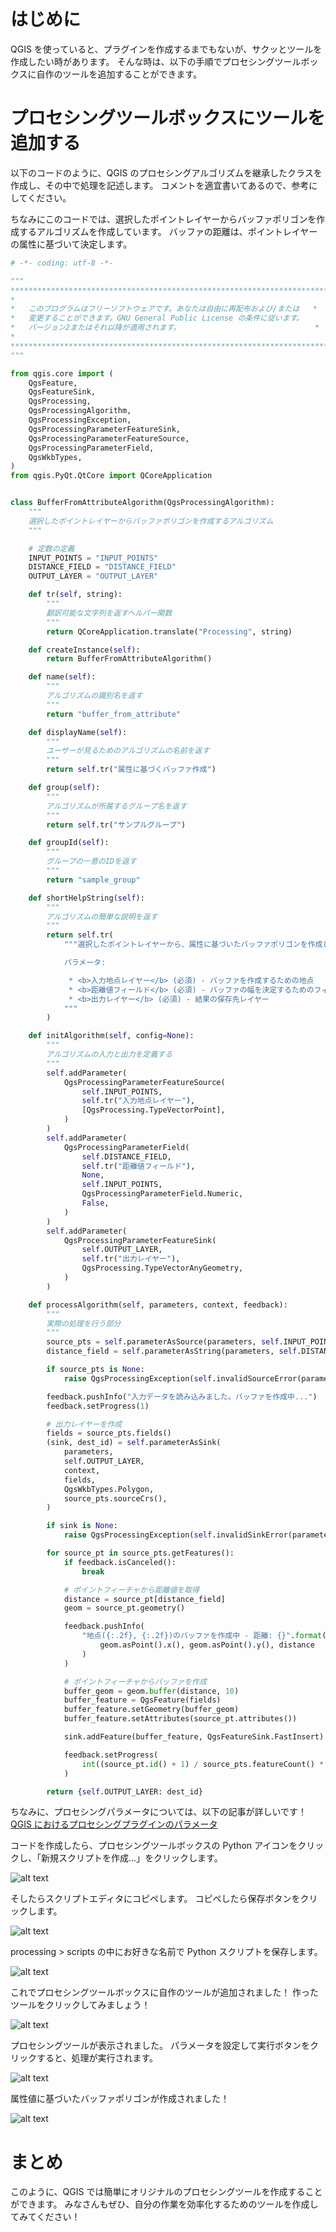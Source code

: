 <!--
title:   QGISでサクッとプロセッシングツールを作成しよう
tags:    GIS,Python,QGIS
id:      bcf2b0d46070a4da9813
private: true
-->


# はじめに

QGIS を使っていると、プラグインを作成するまでもないが、サクッとツールを作成したい時があります。
そんな時は、以下の手順でプロセシングツールボックスに自作のツールを追加することができます。

# プロセシングツールボックスにツールを追加する

以下のコードのように、QGIS のプロセシングアルゴリズムを継承したクラスを作成し、その中で処理を記述します。
コメントを適宜書いてあるので、参考にしてください。

ちなみにこのコードでは、選択したポイントレイヤーからバッファポリゴンを作成するアルゴリズムを作成しています。
バッファの距離は、ポイントレイヤーの属性に基づいて決定します。

```python
# -*- coding: utf-8 -*-

"""
***************************************************************************
*                                                                         *
*   このプログラムはフリーソフトウェアです。あなたは自由に再配布および/または   *
*   変更することができます。GNU General Public License の条件に従います。     *
*   バージョン2またはそれ以降が適用されます。                              *
*                                                                         *
***************************************************************************
"""

from qgis.core import (
    QgsFeature,
    QgsFeatureSink,
    QgsProcessing,
    QgsProcessingAlgorithm,
    QgsProcessingException,
    QgsProcessingParameterFeatureSink,
    QgsProcessingParameterFeatureSource,
    QgsProcessingParameterField,
    QgsWkbTypes,
)
from qgis.PyQt.QtCore import QCoreApplication


class BufferFromAttributeAlgorithm(QgsProcessingAlgorithm):
    """
    選択したポイントレイヤーからバッファポリゴンを作成するアルゴリズム
    """

    # 定数の定義
    INPUT_POINTS = "INPUT_POINTS"
    DISTANCE_FIELD = "DISTANCE_FIELD"
    OUTPUT_LAYER = "OUTPUT_LAYER"

    def tr(self, string):
        """
        翻訳可能な文字列を返すヘルパー関数
        """
        return QCoreApplication.translate("Processing", string)

    def createInstance(self):
        return BufferFromAttributeAlgorithm()

    def name(self):
        """
        アルゴリズムの識別名を返す
        """
        return "buffer_from_attribute"

    def displayName(self):
        """
        ユーザーが見るためのアルゴリズムの名前を返す
        """
        return self.tr("属性に基づくバッファ作成")

    def group(self):
        """
        アルゴリズムが所属するグループ名を返す
        """
        return self.tr("サンプルグループ")

    def groupId(self):
        """
        グループの一意のIDを返す
        """
        return "sample_group"

    def shortHelpString(self):
        """
        アルゴリズムの簡単な説明を返す
        """
        return self.tr(
            """選択したポイントレイヤーから、属性に基づいたバッファポリゴンを作成します。

            パラメータ:

             * <b>入力地点レイヤー</b> (必須) - バッファを作成するための地点
             * <b>距離値フィールド</b> (必須) - バッファの幅を決定するためのフィールド
             * <b>出力レイヤー</b> (必須) - 結果の保存先レイヤー
            """
        )

    def initAlgorithm(self, config=None):
        """
        アルゴリズムの入力と出力を定義する
        """
        self.addParameter(
            QgsProcessingParameterFeatureSource(
                self.INPUT_POINTS,
                self.tr("入力地点レイヤー"),
                [QgsProcessing.TypeVectorPoint],
            )
        )
        self.addParameter(
            QgsProcessingParameterField(
                self.DISTANCE_FIELD,
                self.tr("距離値フィールド"),
                None,
                self.INPUT_POINTS,
                QgsProcessingParameterField.Numeric,
                False,
            )
        )
        self.addParameter(
            QgsProcessingParameterFeatureSink(
                self.OUTPUT_LAYER,
                self.tr("出力レイヤー"),
                QgsProcessing.TypeVectorAnyGeometry,
            )
        )

    def processAlgorithm(self, parameters, context, feedback):
        """
        実際の処理を行う部分
        """
        source_pts = self.parameterAsSource(parameters, self.INPUT_POINTS, context)
        distance_field = self.parameterAsString(parameters, self.DISTANCE_FIELD, context)

        if source_pts is None:
            raise QgsProcessingException(self.invalidSourceError(parameters, self.INPUT_POINTS))

        feedback.pushInfo("入力データを読み込みました。バッファを作成中...")
        feedback.setProgress(1)

        # 出力レイヤーを作成
        fields = source_pts.fields()
        (sink, dest_id) = self.parameterAsSink(
            parameters,
            self.OUTPUT_LAYER,
            context,
            fields,
            QgsWkbTypes.Polygon,
            source_pts.sourceCrs(),
        )

        if sink is None:
            raise QgsProcessingException(self.invalidSinkError(parameters, self.OUTPUT_LAYER))

        for source_pt in source_pts.getFeatures():
            if feedback.isCanceled():
                break

            # ポイントフィーチャから距離値を取得
            distance = source_pt[distance_field]
            geom = source_pt.geometry()

            feedback.pushInfo(
                "地点({:.2f}, {:.2f})のバッファを作成中 - 距離: {}".format(
                    geom.asPoint().x(), geom.asPoint().y(), distance
                )
            )

            # ポイントフィーチャからバッファを作成
            buffer_geom = geom.buffer(distance, 10)
            buffer_feature = QgsFeature(fields)
            buffer_feature.setGeometry(buffer_geom)
            buffer_feature.setAttributes(source_pt.attributes())

            sink.addFeature(buffer_feature, QgsFeatureSink.FastInsert)

            feedback.setProgress(
                int((source_pt.id() + 1) / source_pts.featureCount() * 100)
            )

        return {self.OUTPUT_LAYER: dest_id}
```

ちなみに、プロセシングパラメータについては、以下の記事が詳しいです！
[QGIS におけるプロセシングプラグインのパラメータ](https://qiita.com/kntoshiya/items/649bb11123a110750727)

コードを作成したら、プロセシングツールボックスの Python アイコンをクリックし、「新規スクリプトを作成...」をクリックします。

![alt text](images/20240703_QGISでサクッとプロセシングツールを作成しよう/image.png)

そしたらスクリプトエディタにコピペします。
コピペしたら保存ボタンをクリックします。

![alt text](images/20240703_QGISでサクッとプロセシングツールを作成しよう/image-1.png)

processing > scripts の中にお好きな名前で Python スクリプトを保存します。

![alt text](images/20240703_QGISでサクッとプロセシングツールを作成しよう/image-2.png)

これでプロセシングツールボックスに自作のツールが追加されました！
作ったツールをクリックしてみましょう！

![alt text](images/20240703_QGISでサクッとプロセシングツールを作成しよう/image-3.png)

プロセシングツールが表示されました。
パラメータを設定して実行ボタンをクリックすると、処理が実行されます。

![alt text](images/20240703_QGISでサクッとプロセシングツールを作成しよう/image-4.png)

属性値に基づいたバッファポリゴンが作成されました！

![alt text](images/20240703_QGISでサクッとプロセシングツールを作成しよう/image-5.png)

# まとめ

このように、QGIS では簡単にオリジナルのプロセシングツールを作成することができます。
みなさんもぜひ、自分の作業を効率化するためのツールを作成してみてください！